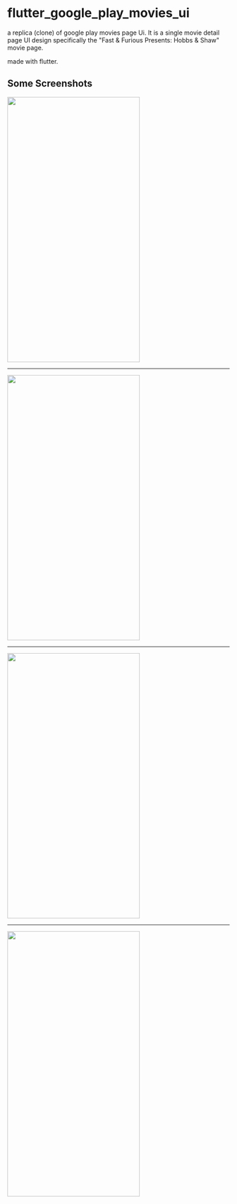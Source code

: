 # flutter_google_play_movies_ui

a replica (clone) of google play movies page Ui.
It is a single movie detail page UI design specifically the "Fast & Furious Presents: Hobbs & Shaw"
movie page.

made with flutter.

## Some Screenshots


<img src="https://user-images.githubusercontent.com/55705389/176914256-3a21e947-7a4a-4e1c-bc29-7ee31fc4dc9d.png" width="300" height="600" />

***
<img src="https://user-images.githubusercontent.com/55705389/176914605-c65df5de-4377-48ad-9f35-459d45cfc13b.png" width="300" height="600" />

***

<img src="https://user-images.githubusercontent.com/55705389/176914709-e57b1099-f754-4f2d-a92f-34449d777bf8.png" width="300" height="600" />

***

<img src="https://user-images.githubusercontent.com/55705389/176914797-dea7b567-1d31-460d-9687-e1481e2bee9b.png" width="300" height="600" />
